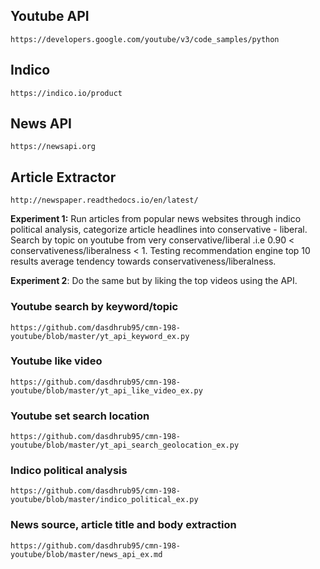 ## Youtube API 
`https://developers.google.com/youtube/v3/code_samples/python`

## Indico
`https://indico.io/product`

## News API
`https://newsapi.org`

## Article Extractor
`http://newspaper.readthedocs.io/en/latest/`

**Experiment 1:** Run articles from popular news websites through indico political analysis, categorize article headlines into conservative - liberal. Search by topic on youtube from very conservative/liberal .i.e 0.90 < conservativeness/liberalness < 1. Testing recommendation engine top 10 results average tendency towards conservativeness/liberalness.

**Experiment 2**: Do the same but by liking the top videos using the API.

### Youtube search by keyword/topic
`https://github.com/dasdhrub95/cmn-198-youtube/blob/master/yt_api_keyword_ex.py`

### Youtube like video
`https://github.com/dasdhrub95/cmn-198-youtube/blob/master/yt_api_like_video_ex.py`

### Youtube set search location
`https://github.com/dasdhrub95/cmn-198-youtube/blob/master/yt_api_search_geolocation_ex.py`

### Indico political analysis
`https://github.com/dasdhrub95/cmn-198-youtube/blob/master/indico_political_ex.py`

### News source, article title and body extraction
`https://github.com/dasdhrub95/cmn-198-youtube/blob/master/news_api_ex.md`


